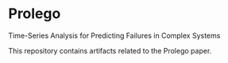 # Prolego
Time-Series Analysis for Predicting Failures in Complex Systems

This repository contains artifacts related to the Prolego paper. 


